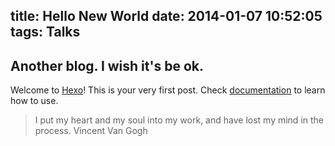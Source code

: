 title: Hello New World
date: 2014-01-07 10:52:05
tags: Talks
---

## Another blog. I wish it's be ok.

Welcome to [Hexo](http://zespia.tw/hexo)! This is your very first post. Check [documentation](http://zespia.tw/hexo/docs) to learn how to use.


>I put my heart and my soul into my work, and have lost my mind in the process.  Vincent Van Gogh

